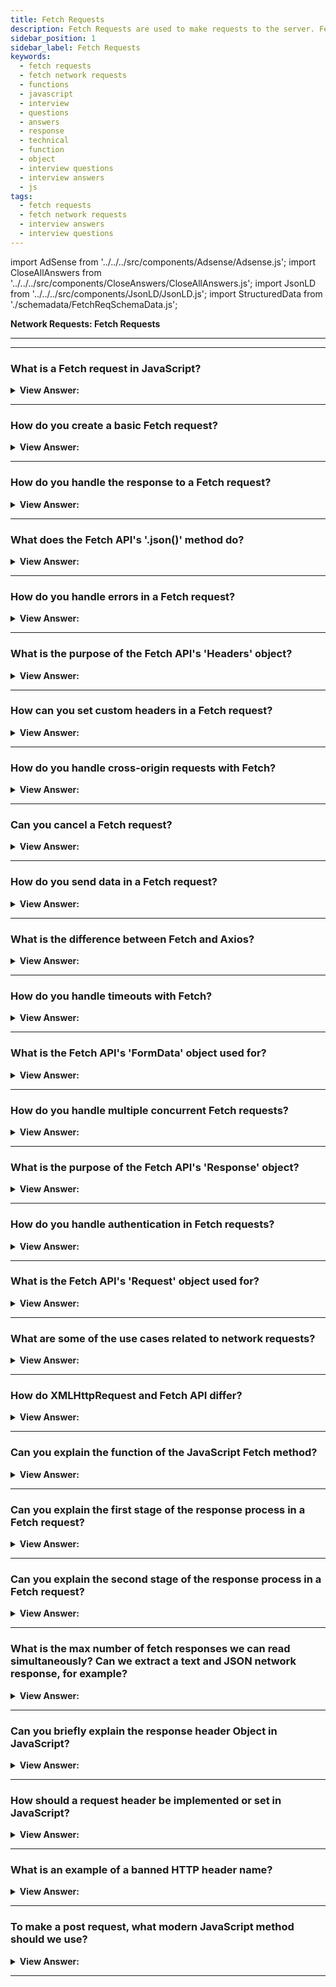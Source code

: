 ```yaml
---
title: Fetch Requests
description: Fetch Requests are used to make requests to the server. Fetch is a modern browser-based alternative to XMLHttpRequest. JavaScript Interview Questions and Answer
sidebar_position: 1
sidebar_label: Fetch Requests
keywords:
  - fetch requests
  - fetch network requests
  - functions
  - javascript
  - interview
  - questions
  - answers
  - response
  - technical
  - function
  - object
  - interview questions
  - interview answers
  - js
tags:
  - fetch requests
  - fetch network requests
  - interview answers
  - interview questions
---
```


import AdSense from '../../../src/components/Adsense/Adsense.js';
import CloseAllAnswers from '../../../src/components/CloseAnswers/CloseAllAnswers.js';
import JsonLD from '../../../src/components/JsonLD/JsonLD.js';
import StructuredData from './schemadata/FetchReqSchemaData.js';

<JsonLD data={StructuredData} />

<head>
  <title>Fetch Requests | JavaScript Frontend Phone Interview Answers</title>
</head>

**Network Requests: Fetch Requests**

---

<AdSense />

---

<CloseAllAnswers />

### What is a Fetch request in JavaScript?

<details>
  <summary><strong>View Answer:</strong></summary>
  <div>
  <div><strong>Interview Response:</strong> A fetch request is a way to retrieve data from a server using JavaScript. It allows you to make an HTTP request to a specified URL and receive a response. The data can be in various formats such as JSON, XML, or plain text. Fetch requests are commonly used in web development to dynamically update content without refreshing the entire page.
  </div>
  </div>
</details>

---

### How do you create a basic Fetch request?

<details>
  <summary><strong>View Answer:</strong></summary>
  <div>
  <div><strong>Interview Response:</strong> When making a Fetch request in JavaScript, you simply create a Request object with the resource's URL, pass it to fetch(), and handle the response with .then(). We should also handle any errors using the catch() method.
  </div><br />
  <div><strong className="codeExample">Code Example:</strong><br /><br />

  <div></div>

Sure, here is a basic example of a `fetch` request in JavaScript.

```javascript
fetch('https://api.example.com/data', {
  method: 'GET', // or 'POST'
  headers: {
    'Content-Type': 'application/json',
    // 'Authorization': 'Bearer your-token'(if needed)
  },
  // body: JSON.stringify(data), (if you're using POST)
})
.then(response => response.json()) // parse the response as JSON
.then(data => console.log(data)) // here is where you handle your data
.catch(error => console.error('Error:', error)); // handle any errors
```

This code will perform a `GET` request to the URL '<https://api.example.com/data>'. If the server responds with data, it will be converted from JSON into JavaScript objects or arrays and logged to the console. If there is an error with the request, it will be logged to the console as well.

---

:::note
Please note that this example is using the Fetch API, which returns Promises. This is a more modern approach to AJAX requests and might not be supported in all browsers (it's not supported in Internet Explorer). Make sure to use a polyfill or fallback if you want to support all browsers. Additionally, if your server-side API requires authorization or other custom headers, you would include them in the headers object. For `POST` requests, you would include the data you are sending as JSON in the body property.
:::

  </div>
  </div>
</details>

---

### How do you handle the response to a Fetch request?

<details>
  <summary><strong>View Answer:</strong></summary>
  <div>
  <div><strong>Interview Response:</strong> You can use the `.then()` method on the Promise returned by `fetch()` to handle the response. It allows you to access the response data and perform actions accordingly.
  </div><br />
  <div><strong className="codeExample">Code Example:</strong><br /><br />

  <div></div>

```javascript
fetch('https://api.example.com/data')
.then(response => {
  if (!response.ok) {
    throw new Error(`HTTP error! status: ${response.status}`);
  }
  // If the response is okay, we return a call to response.json()
  return response.json();
})
.then(data => {
  // This block will be executed once the Promise returned by response.json() resolves
  // Here you can use the data, which is the JSON object from the response
  console.log(data);
})
.catch(error => {
  // If there's an error during the Fetch API call or during the handling of the response, it will be caught here
  console.error('Error:', error);
});
```

This code sends a GET request to the URL '<https://api.example.com/data>'. If the response status is not okay (like 404 Not Found or 500 Internal Server Error), an error is thrown. If the response is okay, it gets parsed as JSON and the resulting data is logged to the console. Any error that gets thrown during the fetch call or during the handling of the response gets caught and logged to the console.

  </div>
  </div>
</details>

---

### What does the Fetch API's '.json()' method do?

<details>
  <summary><strong>View Answer:</strong></summary>
  <div>
  <div><strong>Interview Response:</strong> The .json() method of the Fetch API reads the response body, parses it as JSON, and returns the resulting JavaScript object in a promise.
  </div><br />
  <div><strong className="codeExample">Code Example:</strong><br /><br />

  <div></div>

Here's a simple example of using the `.json()` method with the Fetch API:

```javascript
fetch('https://api.example.com/data')
  .then(response => response.json())
  .then(data => console.log(data))
  .catch(error => console.error('Error:', error));
```

In this example, the `fetch` function sends a request to the provided URL. The `.then(response => response.json())` line waits for the response and then converts it to a JavaScript object. The next `.then` function logs the data to the console. If any errors occur during this process, they will be caught and logged by the `catch` block.

  </div>
  </div>
</details>

---

### How do you handle errors in a Fetch request?

<details>
  <summary><strong>View Answer:</strong></summary>
  <div>
  <div><strong>Interview Response:</strong> In a Fetch request, handle errors by adding a .catch() block at the end of your promise chain to catch and handle any thrown exceptions or network errors.</div><br />
  <div><strong className="codeExample">Code Example:</strong><br /><br />

  <div></div>

```javascript
fetch('https://api.example.com/data')
.then(response => {
  if (!response.ok) {
    throw new Error(`HTTP error! status: ${response.status}`);
  }
  // If the response is okay, we return a call to response.json()
  return response.json();
})
.then(data => {
  // This block will be executed once the Promise returned by response.json() resolves
  // Here you can use the data, which is the JSON object from the response
  console.log(data);
})
.catch(error => {
  // If there's an error during the Fetch API call or during the handling of the response, it will be caught here
  console.error('Error:', error);
});
```

This code sends a GET request to the URL '<https://api.example.com/data>'. If the response status is not okay (like 404 Not Found or 500 Internal Server Error), an error is thrown. If the response is okay, it gets parsed as JSON and the resulting data is logged to the console. Any error that gets thrown during the fetch call or during the handling of the response gets caught and logged to the console.

  </div>
  </div>
</details>

---

### What is the purpose of the Fetch API's 'Headers' object?

<details>
  <summary><strong>View Answer:</strong></summary>
  <div>
  <div><strong>Interview Response:</strong> The Fetch API's Headers object allows you to perform various operations on HTTP request and response headers, such as adding, deleting, or retrieving header values.
  </div><br />
  <div><strong className="codeExample">Code Example:</strong><br /><br />

  <div></div>

Here's an example of using the `Headers` object with the Fetch API:

```javascript
let myHeaders = new Headers();
myHeaders.append('Content-Type', 'application/json'); // adding Content-Type

fetch('https://api.example.com/data', {
  method: 'GET',
  headers: myHeaders,
})
.then(response => response.json())
.then(data => console.log(data))
.catch(error => console.error('Error:', error));
```

In this code, a new `Headers` object is created, and a 'Content-Type' header is added with the value 'application/json'. Then, a fetch request is made with these headers.

  </div>
  </div>
</details>

---

### How can you set custom headers in a Fetch request?

<details>
  <summary><strong>View Answer:</strong></summary>
  <div>
  <div><strong>Interview Response:</strong> You can set custom headers in a Fetch request using the 'Headers' object, appending headers with the append method, and/or including them in the fetch options.
  </div><br />
  <div><strong className="codeExample">Code Example:</strong><br /><br />

  <div></div>

Sure, to set custom headers in a Fetch request, you would include a `headers` object in the options object that you pass to the `fetch` function. Here's an example:

```javascript
fetch('https://api.example.com/data', {
  method: 'GET',
  headers: {
    'Content-Type': 'application/json',
    'X-Custom-Header': 'CustomHeaderValue'
  },
})
.then(response => response.json())
.then(data => console.log(data))
.catch(error => console.error('Error:', error));
```

In this example, a `GET` request is made to the URL '<https://api.example.com/data>'. The `headers` object contains two headers: `Content-Type` and `X-Custom-Header`. The server will receive these headers and can use them to determine how to process the request. If the server responds with data, the data will be parsed as JSON and logged to the console. If there's an error with the request, the error will be logged to the console.

Remember to replace 'CustomHeaderValue' with the actual value that you want to send for the 'X-Custom-Header' header. Different servers may require different custom headers, so you'll need to know what headers are expected by the server that you're making the request to.

  </div>
  </div>
</details>

---

### How do you handle cross-origin requests with Fetch?

<details>
  <summary><strong>View Answer:</strong></summary>
  <div>
  <div><strong>Interview Response:</strong> For cross-origin requests with Fetch, set the `mode` option to 'cors'. The server must also support CORS and respond with appropriate `Access-Control` headers.
  </div><br />
  <div><strong className="codeExample">Code Example:</strong><br /><br />

  <div></div>

In JavaScript, cross-origin requests are handled by the CORS (Cross-Origin Resource Sharing) policy of the server. If the server's CORS policy allows it, you can send cross-origin requests using the `fetch` function just like same-origin requests. If the server's CORS policy doesn't allow it, you'll get a CORS error.

Here's a basic example of a cross-origin `fetch` request:

```javascript
fetch('https://api.other-domain.com/data', {
  method: 'GET',
  mode: 'cors', // no-cors, *cors, same-origin
  headers: {
    'Content-Type': 'application/json',
    // 'Authorization': 'Bearer your-token'(if needed)
  },
})
.then(response => response.json())
.then(data => console.log(data))
.catch(error => console.error('Error:', error));
```

The `mode: 'cors'` option tells the browser to send the request with CORS. This will make the browser include the Origin header with the request and handle CORS errors. If the server doesn't allow cross-origin requests from your origin, you'll get a CORS error.

Remember that CORS is a security feature that's implemented by the server, not the client. The server decides whether to allow the request based on its CORS policy. If you're getting CORS errors, you'll need to change the server's CORS policy to allow your requests. This typically involves setting certain headers on the server's responses, like `Access-Control-Allow-Origin`. If you don't control the server, you'll need to ask the server's operator to do this. If this isn't possible, you might need to use a server-side proxy that can make the request on your behalf.

Also, remember that not all requests are subject to CORS. For example, simple GET requests without custom headers aren't subject to CORS because they can't change server state. But most POST requests, as well as GET requests with custom headers, are subject to CORS.

  </div>
  </div>
</details>

---

### Can you cancel a Fetch request?

<details>
  <summary><strong>View Answer:</strong></summary>
  <div>
  <div><strong>Interview Response:</strong> No, Fetch requests cannot be directly canceled. However, you can ignore the response or use the `AbortController` API to abort a request in progress.
  </div><br />
  <div><strong className="codeExample">Code Example:</strong><br /><br />

  <div></div>

```javascript
const controller = new AbortController();
const signal = controller.signal;

setTimeout(() => controller.abort(), 5000); // abort the fetch request after 5 seconds

fetch('https://api.example.com/data', { signal })
  .then(response => response.json())
  .then(data => console.log(data))
  .catch(err => {
    if (err.name === 'AbortError') {
      console.error('Fetch request has been aborted');
    } else {
      console.error('An error occurred:', err);
    }
  });
```

---

:::note
Please note, the `AbortController` is not supported in Internet Explorer. If you need to support Internet Explorer, you may need to use a polyfill or an alternative method to cancel fetch requests.
:::

  </div>
  </div>
</details>

---

### How do you send data in a Fetch request?

<details>
  <summary><strong>View Answer:</strong></summary>
  <div>
  <div><strong>Interview Response:</strong> To send data in a Fetch request, use the 'body' option in the fetch configuration object. If sending JSON, stringify it first with `JSON.stringify()`.
  </div><br />
  <div><strong className="codeExample">Code Example:</strong><br /><br />

  <div></div>

Here's a simple example of sending JSON data with a Fetch request:

```javascript
let data = { name: 'John', age: 30 };

fetch('https://api.example.com/data', {
  method: 'POST',
  headers: {
    'Content-Type': 'application/json',
  },
  body: JSON.stringify(data),
})
.then(response => response.json())
.then(data => console.log(data))
.catch((error) => console.error('Error:', error));
```

In this example, an object named `data` is defined. This object is then stringified with `JSON.stringify(data)` and included in the Fetch request's body. The 'Content-Type' header is set to 'application/json' to tell the server what kind of data is being sent.

  </div>
  </div>
</details>

---

### What is the difference between Fetch and Axios?

<details>
  <summary><strong>View Answer:</strong></summary>
  <div>
  <div><strong>Interview Response:</strong> Fetch is a built-in browser API for HTTP requests. Axios is a library providing more features like automatic JSON data transformation, request cancellation, and wider browser compatibility.
  </div>
  </div>
</details>

---

### How do you handle timeouts with Fetch?

<details>
  <summary><strong>View Answer:</strong></summary>
  <div>
  <div><strong>Interview Response:</strong> Fetch API doesn't natively support timeouts. However, you can implement it with Promise.race(), racing your fetch against a promise that rejects after a delay using setTimeout().
  </div><br />
  <div><strong className="codeExample">Code Example:</strong><br /><br />

  <div></div>

Here's an example of how you might implement a timeout with the Fetch API:

```javascript
const timeout = (ms, promise) => {
  return new Promise((resolve, reject) => {
    const timer = setTimeout(() => {
      reject(new Error('Request timed out'));
    }, ms);

    promise
      .then(response => {
        clearTimeout(timer);
        resolve(response);
      })
      .catch(reason => {
        clearTimeout(timer);
        reject(reason);
      });
  });
};

timeout(5000, fetch('https://api.example.com/data'))
  .then(response => response.json())
  .then(data => console.log(data))
  .catch(error => console.error('Error:', error));
```

In this example, a `timeout` function wraps the fetch request. It starts a timer that will reject the promise after a specified delay (in this case, 5000 milliseconds). If the fetch request completes before the timer expires, the timer is cleared, and the promise is resolved with the fetch response.

  </div>
  </div>
</details>

---

### What is the Fetch API's 'FormData' object used for?

<details>
  <summary><strong>View Answer:</strong></summary>
  <div>
  <div><strong>Interview Response:</strong> The `FormData` object is a built-in API to handle HTML form data. It allows you to construct and send form data in a Fetch request.</div><br />
  <div><strong className="codeExample">Code Example:</strong><br /><br />

  <div></div>

Here's an example of using `FormData` with the Fetch API:

```javascript
let formData = new FormData();
formData.append('username', 'John');
formData.append('email', 'john@example.com');

fetch('https://api.example.com/user', {
  method: 'POST',
  body: formData,
})
.then(response => response.json())
.then(data => console.log(data))
.catch((error) => console.error('Error:', error));
```

In this example, a new `FormData` object is created, and two fields, 'username' and 'email', are added. This form data is then sent as the body of a POST request using the Fetch API. The server should be set up to handle form data appropriately.

  </div>
  </div>
</details>

---

### How do you handle multiple concurrent Fetch requests?

<details>
  <summary><strong>View Answer:</strong></summary>
  <div>
  <div><strong>Interview Response:</strong> You can handle multiple concurrent Fetch requests using `Promise.all()`, which waits for all the passed promises (fetch requests) to resolve, or `Promise.allSettled()`.</div><br />
  <div><strong className="codeExample">Code Example:</strong><br /><br />

  <div></div>

```js
const fetch = require("fetch");

async function makeConcurrentFetches() {
  const promises = [
    fetch("https://example.com/posts/1"),
    fetch("https://example.com/posts/2"),
    fetch("https://example.com/posts/3"),
  ];

  const responses = await Promise.all(promises);

  for (const response of responses) {
    console.log(response.json());
  }
}

makeConcurrentFetches();
```

  </div>
  </div>
</details>

---

### What is the purpose of the Fetch API's 'Response' object?

<details>
  <summary><strong>View Answer:</strong></summary>
  <div>
  <div><strong>Interview Response:</strong> The `Response` object represents the response to a Fetch request. It provides various properties and methods to access and manipulate the response data.
  </div><br />
  <div><strong className="codeExample">Code Example:</strong><br /><br />

  <div></div>

```js
// conditional response block
if (!response.ok) {
  const errorMessage = `${response.status} ${response.statusText}`;
  throw new Error(errorMessage);
}
```

  </div>
  </div>
</details>

---

### How do you handle authentication in Fetch requests?

<details>
  <summary><strong>View Answer:</strong></summary>
  <div>
  <div><strong>Interview Response:</strong> You can include authentication information, such as tokens or cookies, in the request headers. The server can then validate the credentials and respond accordingly. Typically, when dealing with authentication in Fetch requests, you might be using something like JWT (JSON Web Tokens) or Basic Auth, where an `Authorization` header is included in your Fetch request.
  </div><br />
  <div><strong className="codeExample">Code Example:</strong><br /><br />

  <div></div>

```javascript
fetch('https://api.example.com/data', {
  method: 'GET',
  headers: {
    'Content-Type': 'application/json',
    'Authorization': 'Bearer your-jwt-token', // replace with your actual token
  },
})
.then(response => response.json())
.then(data => console.log(data))
.catch(error => console.error('Error:', error));
```

In the `headers` object, an `Authorization` property is included. The `Bearer your-jwt-token` part should be replaced with the actual token you received during authentication.

---

:::note
Please note that you should securely handle and store this token. Do not expose it publicly, as it would allow anyone who obtains it to authenticate as the user. Also remember that the way you handle authentication may vary based on the specific authentication mechanism used by your API.
:::

  </div>
  </div>
</details>

---

### What is the Fetch API's 'Request' object used for?

<details>
  <summary><strong>View Answer:</strong></summary>
  <div>
  <div><strong>Interview Response:</strong> The `Request` object is part of the Fetch API and allows you to create and manage the details of a HTTP request which can then be sent using the `fetch` method. It allows you to customize the request method, headers, and body before sending it with `fetch()`.
  </div><br />
  <div><strong className="codeExample">Code Example:</strong><br /><br />

  <div></div>

```javascript
// Create a new Request object
const myRequest = new Request('https://api.example.com/data', {
  method: 'POST',
  headers: {
    'Content-Type': 'application/json',
  },
  body: JSON.stringify({
    key1: 'value1',
    key2: 'value2'
  }),
});

// Use the Request object with the fetch function
fetch(myRequest)
  .then(response => response.json())
  .then(data => console.log(data))
  .catch(error => console.error('Error:', error));
```

In this example, we create a new `Request` object, specifying the URL, HTTP method, headers, and body data. We then pass this `Request` object into the `fetch` function. The `fetch` function sends the request and processes the response as before.

The `Request` object is useful when you need more control over the details of a HTTP request, or when you want to use the same request details multiple times.

  </div>
  </div>
</details>

---

### What are some of the use cases related to network requests?

<details>
  <summary><strong>View Answer:</strong></summary>
  <div>
  <div><strong>Interview Response:</strong> Network requests are crucial for fetching data from APIs, submitting user data to servers, downloading files, uploading images, real-time communication in chat applications, and interacting with databases remotely.
  </div><br />
  <div><strong className="codeExample">Code Example:</strong><br /><br />

  <div></div>

```js
const url = 'https://example.com/api/v1/data';

fetch(url)
  .then(response => response.json())
  .then(data => {
    // Do something with the data
  });

```

This code will make a GET request to the `/api/v1/data` endpoint on the example.com domain. If the request is successful, the response.json() method will be used to parse the response body as `JSON`. The data variable will then contain the parsed JSON data, which can be used by the application.

  </div>
  </div>
</details>

---

### How do XMLHttpRequest and Fetch API differ?

<details>
  <summary><strong>View Answer:</strong></summary>
  <div>
  <div><strong>Interview Response:</strong> Fetch is a modern browser-based alternative to XMLHttpRequest, and it also performs the same tasks related to network requests.</div><br />
  <div><strong>Technical Response:</strong> The Fetch API is a modern JavaScript alternative to XMLHttpRequest, and it also performs the same task, network requests. The Fetch API also gets incorporated into the browser. However, not all browsers support this, particularly older versions such as Internet Explorer 7 and 8. (which can be polyfilled).
  </div><br />
  <div><strong className="codeExample">Code Example:</strong><br /><br />

  <div></div>

```js
fetch('https://jsonplaceholder.typicode.com/users').then((response) => {
  return response.json();
});
```

here are the main differences between XMLHttpRequest and Fetch API in 30 words or less:

```
XMLHttpRequest is a legacy API, Fetch API is a newer, more modern API.
```

**Here is a table that summarizes the key differences between the two APIs:**

| Feature | XMLHttpRequest | Fetch API |
|---|---|---|
| Asynchronous | Yes | Yes |
| Blocking | Yes | No |
| Events | Yes | Yes |
| Caching | Yes | Yes |
| Streams | No | Yes |
| Promises | No | Yes |
| CORS support | Yes | Yes |
| Global object | `XMLHttpRequest` | `fetch` |

The XMLHttpRequest API is a legacy API that has been around for many years. It is a synchronous API, which means that it blocks the main thread while the request is in progress. This can lead to poor user experience, especially on mobile devices. The XMLHttpRequest API also does not support streams, which can make it difficult to work with large amounts of data.

The Fetch API is a newer, more modern API that was introduced in 2015. It is an asynchronous API, which means that it does not block the main thread while the request is in progress. This can lead to improved user experience, especially on mobile devices. The Fetch API also supports streams, which makes it easier to work with large amounts of data.

Overall, the Fetch API is a more modern and powerful API than XMLHttpRequest. It is recommended to use the Fetch API whenever possible.

  </div>
  </div>
</details>

---

### Can you explain the function of the JavaScript Fetch method?

<details>
  <summary><strong>View Answer:</strong></summary>
  <div>
  <div><strong>Interview Response:</strong> The Fetch method in JavaScript is used to make asynchronous network requests, allowing you to retrieve resources from a server and handle the server's response using Promises.</div><br />
  <div><strong>Technical Response:</strong> The Fetch API provides a JavaScript interface for accessing and manipulating parts of the HTTP pipeline, such as requests and responses. It also provides a global fetch() method that provides an easy, logical way to fetch resources asynchronously across the network. The fetch() method starts fetching a resource from the network, returning a promise that gets fulfilled once the response is available. Fetch has two arguments, including the URL and optional options object. The URL is the URL getting accessed on the server, and the options object holds an array of parameters, including method, headers, and other options.
  </div><br />

<strong>Syntax: </strong> let promise = fetch(url, [options]);<br /><br />
  <div><strong className="codeExample">Code Example:</strong><br /><br />

  <div></div>

Here is a code example for using the Fetch method to make a GET request:

```js
const url = 'https://example.com/api/v1/data';

fetch(url)
  .then(response => response.json())
  .then(data => {
    // Do something with the data
  });
```

This code will make a GET request to the /api/v1/data endpoint on the example.com domain. If the request is successful, the response.json() method will be used to parse the response body as JSON. The data variable will then contain the parsed JSON data, which can be used by the application.

  </div>
  </div>
</details>

---

### Can you explain the first stage of the response process in a Fetch request?

<details>
  <summary><strong>View Answer:</strong></summary>
  <div>
  <div><strong>Interview Response:</strong> The first stage of the response process in a Fetch request is receiving the server's response headers, which include information like status code, content type, and cookies.
    </div><br />
  <div><strong>Technical Response:</strong> First, the promise, returned by fetch, resolves with an object of the built-in Response class as soon as the server responds with headers. At this stage, we can check HTTP status to see whether it is successful and check headers, but we do not have the body yet. The promise rejects if the fetch could not make HTTP-request, e.g., network problems, or there’s no such site. We should note that abnormal HTTP statuses, such as 200, 404, or 500, do not cause an error. We can check the response and status by using the response properties response.ok and response.status.
    </div><br />
  <div><strong className="codeExample">Code Example:</strong><br /><br />

  <div></div>

```js
let response = await fetch(url);

if (response.ok) {
  // if HTTP-status is 200-299
  // get the response body (the method explained below)
  let json = await response.json();
} else {
  console.log('HTTP-Error: ' + response.status);
}
```

  </div>
  </div>
</details>

---

### Can you explain the second stage of the response process in a Fetch request?

<details>
  <summary><strong>View Answer:</strong></summary>
  <div>
  <div><strong>Interview Response:</strong> The second stage of the response process in a Fetch request is receiving the response body, which contains the actual data sent by the server in the requested resource. The response provides multiple promise-based methods to access the body in various formats, including text, JSON, formData, blob, and ArrayBuffer.
    </div><br />
  <div><strong className="codeExample">Code Example:</strong><br /><br />

  <div></div>

```js
let url = 'https://api.github.com/repos/javascript-
tutorial/en.javascript.info/commits';
let response = await fetch(url);

let commits = await response.json(); // read response body and parse as JSON

console.log(commits[0].author.login);
```

  </div>
  </div>
</details>

---

### What is the max number of fetch responses we can read simultaneously? Can we extract a text and JSON network response, for example?

<details>
  <summary><strong>View Answer:</strong></summary>
  <div>
  <div><strong>Interview Response:</strong> You can read multiple fetch responses simultaneously with Promise.all(). However, extracting both text and JSON from a single response isn't possible directly, as reading the body is a one-time operation.
    </div><br />
  <div><strong className="codeExample">Code Example:</strong><br /><br />

  <div></div>

```js
let text = await response.text(); // response body consumed
let parsed = await response.json(); // fails (already consumed)
```

  </div>
  </div>
</details>

---

### Can you briefly explain the response header Object in JavaScript?

<details>
  <summary><strong>View Answer:</strong></summary>
  <div>
  <div><strong>Interview Response:</strong> The Response header Object in JavaScript contains metadata about the response, like content-type, content-length, etc. You can access it using the Response.headers property in the Fetch API.
    </div><br />
  <div><strong>Technical Details:</strong> The response headers are available in an iterable Map-like header object in response.headers. It is not precisely a Map, but it has similar methods to retrieve individual headers by name or iterate over them.
    </div><br />
  <div><strong className="codeExample">Code Example:</strong><br /><br />

  <div></div>

```javascript
fetch('https://api.example.com/data')
  .then(response => {
    // Log all headers
    for (let [key, value] of response.headers) {
      console.log(`${key}: ${value}`);
    }

    // Log a specific header
    console.log('Content-Type:', response.headers.get('Content-Type'));

    return response.json();
  })
  .then(data => console.log(data))
  .catch(error => console.error('Error:', error));
```

In this example, the `response.headers` object represents the headers of the response. The `for...of` loop logs each header and its value. The `response.headers.get()` method is used to get the value of a specific header (`Content-Type` in this case). The body of the response is then processed as JSON and logged to the console. Any errors that occur during the fetch or response processing are caught and logged to the console.

  </div>
  </div>
</details>

---

### How should a request header be implemented or set in JavaScript?

<details>
  <summary><strong>View Answer:</strong></summary>
  <div>
  <div><strong>Interview Response:</strong> In JavaScript, request headers can be set as part of the options object provided to the `fetch` function. This is done through the `headers` property, which takes an object where the keys are the header names and the values are the header values.
    </div><br />
  <div><strong className="codeExample">Code Example:</strong><br /><br />

  <div></div>

```javascript
fetch('https://api.example.com/data', {
  method: 'GET',
  headers: {
    'Content-Type': 'application/json',
    'Authorization': 'Bearer your-jwt-token', // replace with your actual token
  },
})
.then(response => response.json())
.then(data => console.log(data))
.catch(error => console.error('Error:', error));
```

In this example, we're making a GET request to '<https://api.example.com/data>'. In the options object provided to `fetch`, we're setting two headers: 'Content-Type' and 'Authorization'. The 'Content-Type' header tells the server that we're sending JSON data. The 'Authorization' header is often used for authentication, with 'Bearer your-jwt-token' being a placeholder for an actual token. After the request is sent, the response is processed as JSON and the resulting data is logged to the console. Any errors that occur are also logged to the console.

  </div>
  </div>
</details>

---

### What is an example of a banned HTTP header name?

<details>
  <summary><strong>View Answer:</strong></summary>
  <div>
  <div><strong>Interview Response:</strong> One example of a forbidden header name is "Referer" as per the Fetch standard. These are typically set by the user agent and cannot be modified programmatically.
    </div><br/>
  <div><strong>Technical Details:</strong> A forbidden header name is the name of an HTTP header that cannot be modified programmatically; specifically, an HTTP request header name (in contrast with a Forbidden response header name). Modifying such headers is forbidden because the user agent (browser) retains complete control over them. Names starting with `Sec-` are reserved for creating new headers safe from APIs using Fetch that grant developer control over headers, such as XMLHttpRequest.
    </div><br />
  <div><strong className="codeExample">Code Example:</strong><br /><br />

  <div></div>

```javascript
fetch('https://api.example.com/data', {
  method: 'GET',
  headers: {
    'Referer': 'https://malicious.com', // This will be ignored by the user agent
  },
})
.then(response => response.json())
.then(data => console.log(data))
.catch(error => console.error('Error:', error));
```

In this example, the code attempts to set the 'Referer' header, which is not allowed by the browser. The browser will simply ignore this header, and it will not be included in the request. This behavior protects users from potential security issues, such as Referer spoofing.

---

:::note
Please note that the forbidden headers can't be set programmatically, but they will be set automatically by the user agent when making the request.
:::

  </div>
  </div>
</details>

---

### To make a post request, what modern JavaScript method should we use?

<details>
  <summary><strong>View Answer:</strong></summary>
  <div>
  <div><strong>Interview Response:</strong> To make a POST request in modern JavaScript, you should use the `fetch` API, with the method option set to 'POST', and include your payload in the 'body' option.
    </div><br />
  <div><strong>Interview Response:</strong> To make a POST request or a request with another method option, we need to use the fetch method. For example, when we want to use a method post with JSON. We have to set the header and body inside the Fetch options. We are not limited to just post requests as a method option, and we also have access to HTTP requests and others. If the request body is a string, the Content-Type header gets set to text/plain;charset=UTF-8 by default.
    </div><br />
  <div><strong className="codeExample">Code Example:</strong><br /><br />

  <div></div>

```js
let user = {
  name: 'John',
  surname: 'Smith',
};

let response = await fetch('/article/fetch/post/user', {
  method: 'POST',
  headers: {
    'Content-Type': 'application/json;charset=utf-8',
  },
  body: JSON.stringify(user),
});

let result = await response.json();
console.log(result.message);
```

  </div>
  </div>
</details>

---

